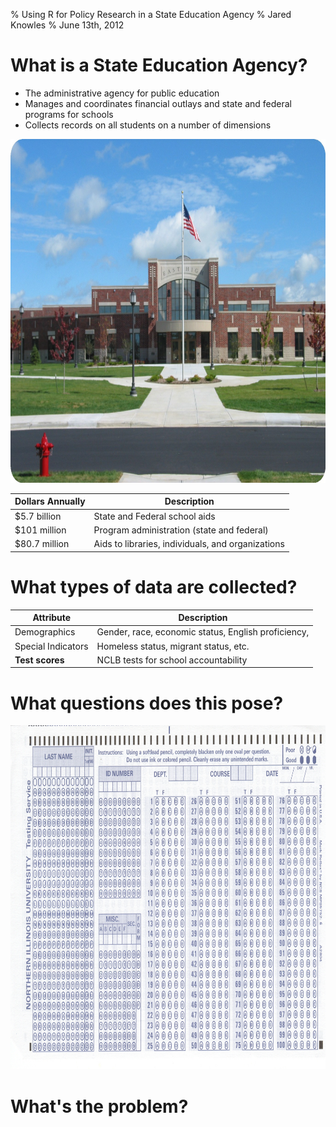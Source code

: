 % Using R for Policy Research in a State Education Agency
% Jared Knowles
% June 13th, 2012

# What is a State Education Agency?
- The administrative agency for public education
- Manages and coordinates financial outlays and state and federal programs for schools
- Collects records on all students on a number of dimensions
<p align='center'> <img src="img/wihischool.jpg" height="550" width="750"> </p>

Dollars Annually  |  Description
----------------  | --------------
$5.7 billion      | State and Federal school aids
$101 million      | Program administration (state and federal)
$80.7 million     | Aids to libraries, individuals, and organizations


# What types of data are collected?

Attribute  |  Description
---------- | -------------
Demographics | Gender, race, economic status, English proficiency, 
Special Indicators | Homeless status, migrant status, etc.
**Test scores**    | NCLB tests for school accountability


# What questions does this pose?
<p align='center'> <img src="img/scantron.jpg" height="550" width="750"> </p>


# What's the problem?
